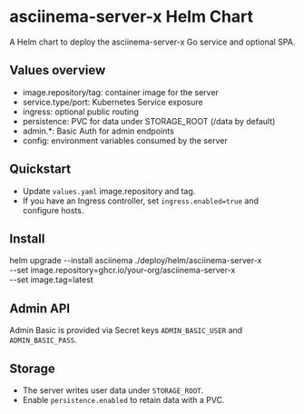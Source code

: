 # asciinema-server-x Helm Chart

A Helm chart to deploy the asciinema-server-x Go service and optional SPA.

## Values overview

- image.repository/tag: container image for the server
- service.type/port: Kubernetes Service exposure
- ingress: optional public routing
- persistence: PVC for data under STORAGE_ROOT (/data by default)
- admin.*: Basic Auth for admin endpoints
- config: environment variables consumed by the server

## Quickstart

- Update `values.yaml` image.repository and tag.
- If you have an Ingress controller, set `ingress.enabled=true` and configure hosts.

## Install

helm upgrade --install asciinema ./deploy/helm/asciinema-server-x \
  --set image.repository=ghcr.io/your-org/asciinema-server-x \
  --set image.tag=latest

## Admin API

Admin Basic is provided via Secret keys `ADMIN_BASIC_USER` and `ADMIN_BASIC_PASS`.

## Storage

- The server writes user data under `STORAGE_ROOT`.
- Enable `persistence.enabled` to retain data with a PVC.
